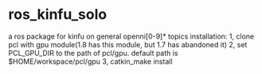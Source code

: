 # ros_kinfu_solo
a ros package for kinfu on general openni[0-9]* topics
installation:
1, clone pcl with gpu module(1.8 has this module, but 1.7 has abandoned it)
2, set PCL_GPU_DIR to the path of pcl/gpu. default path is $HOME/workspace/pcl/gpu
3, catkin_make install
